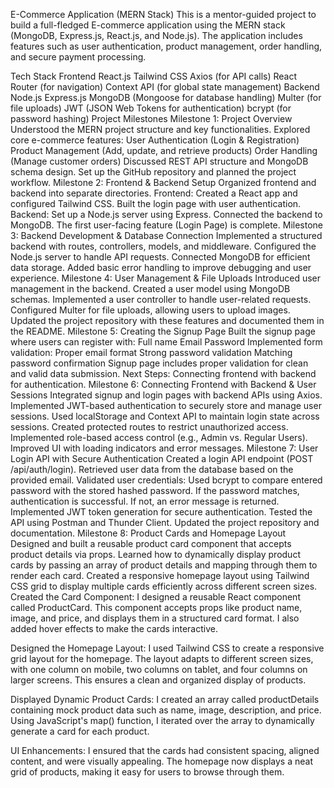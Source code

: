 E-Commerce Application (MERN Stack)
This is a mentor-guided project to build a full-fledged E-commerce application using the MERN stack (MongoDB, Express.js, React.js, and Node.js). The application includes features such as user authentication, product management, order handling, and secure payment processing.

Tech Stack
Frontend
React.js
Tailwind CSS
Axios (for API calls)
React Router (for navigation)
Context API (for global state management)
Backend
Node.js
Express.js
MongoDB (Mongoose for database handling)
Multer (for file uploads)
JWT (JSON Web Tokens for authentication)
bcrypt (for password hashing)
Project Milestones
Milestone 1: Project Overview
Understood the MERN project structure and key functionalities.
Explored core e-commerce features:
User Authentication (Login & Registration)
Product Management (Add, update, and retrieve products)
Order Handling (Manage customer orders)
Discussed REST API structure and MongoDB schema design.
Set up the GitHub repository and planned the project workflow.
Milestone 2: Frontend & Backend Setup
Organized frontend and backend into separate directories.
Frontend:
Created a React app and configured Tailwind CSS.
Built the login page with user authentication.
Backend:
Set up a Node.js server using Express.
Connected the backend to MongoDB.
The first user-facing feature (Login Page) is complete.
Milestone 3: Backend Development & Database Connection
Implemented a structured backend with routes, controllers, models, and middleware.
Configured the Node.js server to handle API requests.
Connected MongoDB for efficient data storage.
Added basic error handling to improve debugging and user experience.
Milestone 4: User Management & File Uploads
Introduced user management in the backend.
Created a user model using MongoDB schemas.
Implemented a user controller to handle user-related requests.
Configured Multer for file uploads, allowing users to upload images.
Updated the project repository with these features and documented them in the README.
Milestone 5: Creating the Signup Page
Built the signup page where users can register with:
Full name
Email
Password
Implemented form validation:
Proper email format
Strong password validation
Matching password confirmation
Signup page includes proper validation for clean and valid data submission.
Next Steps: Connecting frontend with backend for authentication.
Milestone 6: Connecting Frontend with Backend & User Sessions
Integrated signup and login pages with backend APIs using Axios.
Implemented JWT-based authentication to securely store and manage user sessions.
Used localStorage and Context API to maintain login state across sessions.
Created protected routes to restrict unauthorized access.
Implemented role-based access control (e.g., Admin vs. Regular Users).
Improved UI with loading indicators and error messages.
Milestone 7: User Login API with Secure Authentication
Created a login API endpoint (POST /api/auth/login).
Retrieved user data from the database based on the provided email.
Validated user credentials:
Used bcrypt to compare entered password with the stored hashed password.
If the password matches, authentication is successful.
If not, an error message is returned.
Implemented JWT token generation for secure authentication.
Tested the API using Postman and Thunder Client.
Updated the project repository and documentation.
Milestone 8: Product Cards and Homepage Layout
Designed and built a reusable product card component that accepts product details via props.
Learned how to dynamically display product cards by passing an array of product details and mapping through them to render each card.
Created a responsive homepage layout using Tailwind CSS grid to display multiple cards efficiently across different screen sizes.
Created the Card Component:
I designed a reusable React component called ProductCard. This component accepts props like product name, image, and price, and displays them in a structured card format. I also added hover effects to make the cards interactive.

Designed the Homepage Layout:
I used Tailwind CSS to create a responsive grid layout for the homepage. The layout adapts to different screen sizes, with one column on mobile, two columns on tablet, and four columns on larger screens. This ensures a clean and organized display of products.

Displayed Dynamic Product Cards:
I created an array called productDetails containing mock product data such as name, image, description, and price. Using JavaScript's map() function, I iterated over the array to dynamically generate a card for each product.

UI Enhancements:
I ensured that the cards had consistent spacing, aligned content, and were visually appealing. The homepage now displays a neat grid of products, making it easy for users to browse through them.

